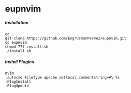 # eupnvim
##### Installation
```
cd ~
git clone https://github.com/EngrUsmanPervez/eupnvim.git
cd eupnvim
chmod 777 install.sh
./install.sh
```
##### Install Plugins
```
nvim
:autocmd FileType apache setlocal commentstring=#\ %s
:PlugInstall
:PlugUpdate
```
